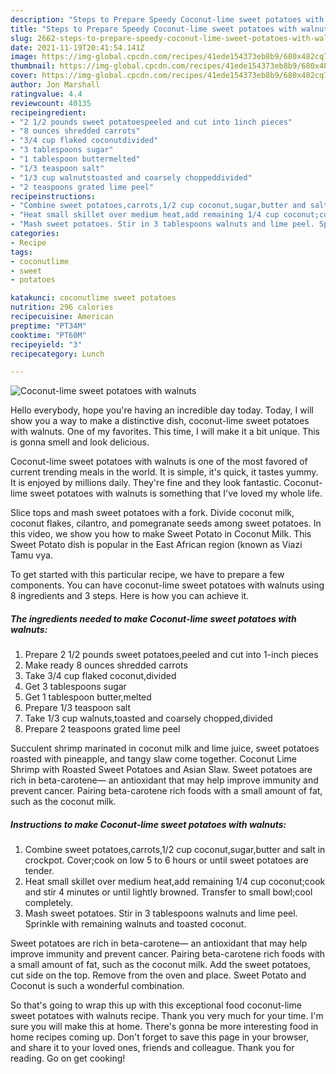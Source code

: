 ```yaml
---
description: "Steps to Prepare Speedy Coconut-lime sweet potatoes with walnuts"
title: "Steps to Prepare Speedy Coconut-lime sweet potatoes with walnuts"
slug: 2662-steps-to-prepare-speedy-coconut-lime-sweet-potatoes-with-walnuts
date: 2021-11-19T20:41:54.141Z
image: https://img-global.cpcdn.com/recipes/41ede154373eb8b9/680x482cq70/coconut-lime-sweet-potatoes-with-walnuts-recipe-main-photo.jpg
thumbnail: https://img-global.cpcdn.com/recipes/41ede154373eb8b9/680x482cq70/coconut-lime-sweet-potatoes-with-walnuts-recipe-main-photo.jpg
cover: https://img-global.cpcdn.com/recipes/41ede154373eb8b9/680x482cq70/coconut-lime-sweet-potatoes-with-walnuts-recipe-main-photo.jpg
author: Jon Marshall
ratingvalue: 4.4
reviewcount: 40135
recipeingredient:
- "2 1/2 pounds sweet potatoespeeled and cut into 1inch pieces"
- "8 ounces shredded carrots"
- "3/4 cup flaked coconutdivided"
- "3 tablespoons sugar"
- "1 tablespoon buttermelted"
- "1/3 teaspoon salt"
- "1/3 cup walnutstoasted and coarsely choppeddivided"
- "2 teaspoons grated lime peel"
recipeinstructions:
- "Combine sweet potatoes,carrots,1/2 cup coconut,sugar,butter and salt in crockpot. Cover;cook on low 5 to 6 hours or until sweet potatoes are tender."
- "Heat small skillet over medium heat,add remaining 1/4 cup coconut;cook and stir 4 minutes or until lightly browned. Transfer to small bowl;cool completely."
- "Mash sweet potatoes. Stir in 3 tablespoons walnuts and lime peel. Sprinkle with remaining walnuts and toasted coconut."
categories:
- Recipe
tags:
- coconutlime
- sweet
- potatoes

katakunci: coconutlime sweet potatoes 
nutrition: 296 calories
recipecuisine: American
preptime: "PT34M"
cooktime: "PT60M"
recipeyield: "3"
recipecategory: Lunch

---
```



![Coconut-lime sweet potatoes with walnuts](https://img-global.cpcdn.com/recipes/41ede154373eb8b9/680x482cq70/coconut-lime-sweet-potatoes-with-walnuts-recipe-main-photo.jpg)

Hello everybody, hope you're having an incredible day today. Today, I will show you a way to make a distinctive dish, coconut-lime sweet potatoes with walnuts. One of my favorites. This time, I will make it a bit unique. This is gonna smell and look delicious.

Coconut-lime sweet potatoes with walnuts is one of the most favored of current trending meals in the world. It is simple, it's quick, it tastes yummy. It is enjoyed by millions daily. They're fine and they look fantastic. Coconut-lime sweet potatoes with walnuts is something that I've loved my whole life.

Slice tops and mash sweet potatoes with a fork. Divide coconut milk, coconut flakes, cilantro, and pomegranate seeds among sweet potatoes. In this video, we show you how to make Sweet Potato in Coconut Milk. This Sweet Potato dish is popular in the East African region (known as Viazi Tamu vya.


To get started with this particular recipe, we have to prepare a few components. You can have coconut-lime sweet potatoes with walnuts using 8 ingredients and 3 steps. Here is how you can achieve it.

<!--inarticleads1-->

##### The ingredients needed to make Coconut-lime sweet potatoes with walnuts:

1. Prepare 2 1/2 pounds sweet potatoes,peeled and cut into 1-inch pieces
1. Make ready 8 ounces shredded carrots
1. Take 3/4 cup flaked coconut,divided
1. Get 3 tablespoons sugar
1. Get 1 tablespoon butter,melted
1. Prepare 1/3 teaspoon salt
1. Take 1/3 cup walnuts,toasted and coarsely chopped,divided
1. Prepare 2 teaspoons grated lime peel


Succulent shrimp marinated in coconut milk and lime juice, sweet potatoes roasted with pineapple, and tangy slaw come together. Coconut Lime Shrimp with Roasted Sweet Potatoes and Asian Slaw. Sweet potatoes are rich in beta-carotene— an antioxidant that may help improve immunity and prevent cancer. Pairing beta-carotene rich foods with a small amount of fat, such as the coconut milk. 

<!--inarticleads2-->

##### Instructions to make Coconut-lime sweet potatoes with walnuts:

1. Combine sweet potatoes,carrots,1/2 cup coconut,sugar,butter and salt in crockpot. Cover;cook on low 5 to 6 hours or until sweet potatoes are tender.
1. Heat small skillet over medium heat,add remaining 1/4 cup coconut;cook and stir 4 minutes or until lightly browned. Transfer to small bowl;cool completely.
1. Mash sweet potatoes. Stir in 3 tablespoons walnuts and lime peel. Sprinkle with remaining walnuts and toasted coconut.


Sweet potatoes are rich in beta-carotene— an antioxidant that may help improve immunity and prevent cancer. Pairing beta-carotene rich foods with a small amount of fat, such as the coconut milk. Add the sweet potatoes, cut side on the top. Remove from the oven and place. Sweet Potato and Coconut is such a wonderful combination. 

So that's going to wrap this up with this exceptional food coconut-lime sweet potatoes with walnuts recipe. Thank you very much for your time. I'm sure you will make this at home. There's gonna be more interesting food in home recipes coming up. Don't forget to save this page in your browser, and share it to your loved ones, friends and colleague. Thank you for reading. Go on get cooking!
